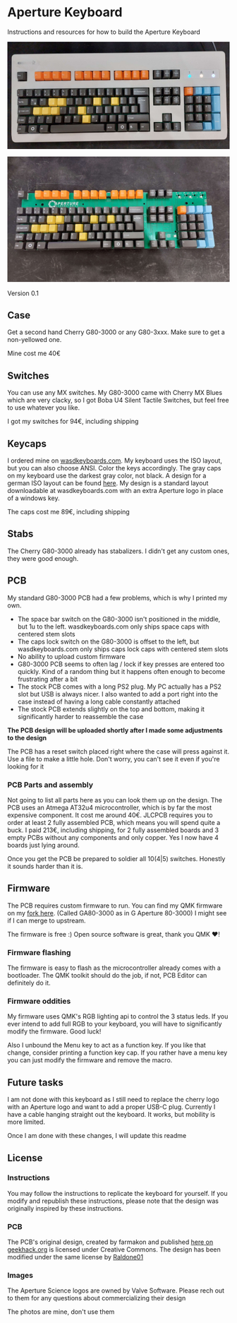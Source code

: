 # Aperture Keyboard
Instructions and resources for how to build the Aperture Keyboard

![An image of the keyboard](20221010_220754.jpg)

![An image of the keyboard's PCB](20220920_224611.jpg)

Version 0.1

## Case
Get a second hand Cherry G80-3000 or any G80-3xxx. Make sure to get a non-yellowed one.

Mine cost me 40€

## Switches
You can use any MX switches. My G80-3000 came with Cherry MX Blues which are very clacky, so I got Boba U4 Silent Tactile Switches, but feel free to use whatever you like.

I got my switches for 94€, including shipping 

## Keycaps
I ordered mine on [wasdkeyboards.com](https://www.wasdkeyboards.com/). My keyboard uses the ISO layout, but you can also choose ANSI. Color the keys accordingly. The gray caps on my keyboard use the darkest gray color, not black. 
A design for a german ISO layout can be found [here](wasd-inkscape-105-04.20.2021.svg). My design is a standard layout downloadable at wasdkeyboards.com with an extra Aperture logo in place of a windows key.

The caps cost me 89€, including shipping

## Stabs
The Cherry G80-3000 already has stabalizers. I didn't get any custom ones, they were good enough.

## PCB
My standard G80-3000 PCB had a few problems, which is why I printed my own.

- The space bar switch on the G80-3000 isn't positioned in the middle, but 1u to the left. wasdkeyboards.com only ships space caps with centered stem slots
- The caps lock switch on the G80-3000 is offset to the left, but wasdkeyboards.com only ships caps lock caps with centered stem slots
- No ability to upload custom firmware
- G80-3000 PCB seems to often lag / lock if key presses are entered too quickly. Kind of a random thing but it happens often enough to become frustrating after a bit
- The stock PCB comes with a long PS2 plug. My PC actually has a PS2 slot but USB is always nicer. I also wanted to add a port right into the case instead of having a long cable constantly attached
- The stock PCB extends slightly on the top and bottom, making it significantly harder to reassemble the case

**The PCB design will be uploaded shortly after I made some adjustments to the design**

The PCB has a reset switch placed right where the case will press against it. Use a file to make a little hole. Don't worry, you can't see it even if you're looking for it

### PCB Parts and assembly
Not going to list all parts here as you can look them up on the design. The PCB uses an Atmega AT32u4 microcontroller, which is by far the most expensive component. It cost me around 40€.
JLCPCB requires you to order at least 2 fully assembled PCB, which means you will spend quite a buck. I paid 213€, including shipping, for 2 fully assembled boards and 3 empty PCBs without any components and only copper. Yes I now have 4 boards just lying around.

Once you get the PCB be prepared to soldier all 10(4|5) switches. Honestly it sounds harder than it is.

## Firmware
The PCB requires custom firmware to run. You can find my QMK firmware on my [fork here](https://github.com/StefanH-AT/qmk_firmware). (Called GA80-3000 as in G Aperture 80-3000) I might see if I can merge to upstream.

The firmware is free :) Open source software is great, thank you QMK ❤!

### Firmware flashing
The firmware is easy to flash as the microcontroller already comes with a bootloader. The QMK toolkit should do the job, if not, PCB Editor can definitely do it.

### Firmware oddities
My firmware uses QMK's RGB lighting api to control the 3 status leds. If you ever intend to add full RGB to your keyboard, you will have to significantly modify the firmware. Good luck!

Also I unbound the Menu key to act as a function key. If you like that change, consider printing a function key cap. If you rather have a menu key you can just modify the firmware and remove the macro.

## Future tasks
I am not done with this keyboard as I still need to replace the cherry logo with an Aperture logo and want to add a proper USB-C plug. Currently I have a cable hanging straight out the keyboard. It works, but mobility is more limited. 

Once I am done with these changes, I will update this readme

## License

### Instructions
You may follow the instructions to replicate the keyboard for yourself. If you modify and republish these instructions, please note that the design was originally inspired by these instructions.

### PCB
The PCB's original design, created by farmakon and published [here on geekhack.org](https://geekhack.org/index.php?topic=92962.0) is licensed under Creative Commons. 
The design has been modified under the same license by [Raldone01](https://github.com/raldone01)

### Images
The Aperture Science logos are owned by Valve Software. Please rech out to them for any questions about commercializing their design

The photos are mine, don't use them
